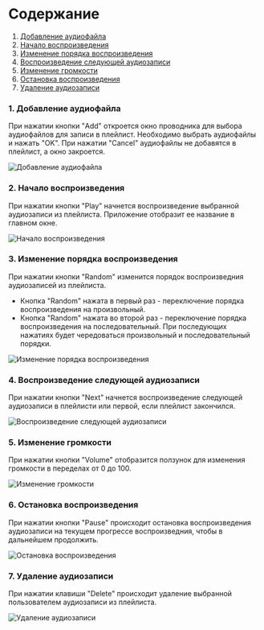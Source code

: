 # Содержание
1. [Добавление аудиофайла](#1)
2. [Начало воспроизведения](#2)
3. [Изменение порядка воспроизведения](#3)
4. [Воспроизведение следующей аудиозаписи](#4)
5. [Изменение громкости](#5)
6. [Остановка воспроизведения](#6)
7. [Удаление аудиозаписи](#7)

### 1. Добавление аудиофайла<a name="1"></a>
При нажатии кнопки "Add" откроется окно проводника для выбора аудиофайлов для записи в плейлист. Необходимо выбрать аудиофайлы и нажать "OK". При нажатии "Cancel" аудиофайлы не добавятся в плейлист, а окно закроется.

![Добавление аудиофайла](https://raw.githubusercontent.com/steppbol/B-Player/master/docs/Project%20Documentation/UMLDiagrams/Activity/Add.png)

### 2. Начало воспроизведения<a name="2"></a>
При нажатии кнопки "Play" начнется воспроизведение выбранной аудиозаписи из плейлиста. Приложение отобразит ее название в главном окне.

![Начало воспроизведения](https://raw.githubusercontent.com/steppbol/B-Player/master/docs/Project%20Documentation/UMLDiagrams/Activity/Play.png)
  
### 3. Изменение порядка воспроизведения<a name="3"></a>
При нажатии кнопки "Random" изменится порядок воспроизведния аудиозаписей из плейлиста.
* Кнопка "Random" нажата в первый раз - переключение порядка воспроизведения на произвольный.
* Кнопка "Random" нажата во второй раз - переключение порядка воспроизведения на последовательный.
При последующих нажатиях будет чередоваться произвольный и последовательный порядки.

![Изменение порядка воспроизведения](https://raw.githubusercontent.com/steppbol/B-Player/master/docs/Project%20Documentation/UMLDiagrams/Activity/Random.png)

### 4. Воспроизведение следующей аудиозаписи<a name="4"></a>
При нажатии кнопки "Next" начнется воспроизведение следующей аудиозаписи в плейлисти или первой, если плейлист закончился.

![Воспроизведение следующей аудиозаписи](https://raw.githubusercontent.com/steppbol/B-Player/master/docs/Project%20Documentation/UMLDiagrams/Activity/Next.png)

### 5. Изменение громкости<a name="5"></a>
При нажатии кнопки "Volume" отобразится ползунок для изменения громкости в переделах от 0 до 100. 

![Изменение громкости](https://raw.githubusercontent.com/steppbol/B-Player/master/docs/Project%20Documentation/UMLDiagrams/Activity/Volume.png)

### 6. Остановка воспроизведения<a name="6"></a>
При нажатии кнопки "Pause" происходит остановка воспроизведения аудиозаписи на текущем прогрессе воспроизведния, чтобы в дальнейшем продолжить.

![Остановка воспроизведения](https://raw.githubusercontent.com/steppbol/B-Player/master/docs/Project%20Documentation/UMLDiagrams/Activity/Stop.png)

### 7. Удаление аудиозаписи<a name="7"></a>
При нажатии клавиши "Delete" происходит удаление выбранной пользователем аудиозаписи из плейлиста.

![Удаление аудиозаписи](https://raw.githubusercontent.com/steppbol/B-Player/master/docs/Project%20Documentation/UMLDiagrams/Activity/Delete.png)

